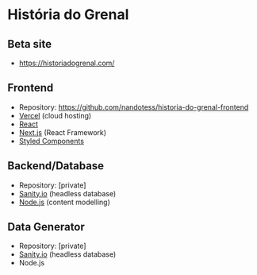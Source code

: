 # História do Grenal

## Beta site
- https://historiadogrenal.com/

## Frontend
- Repository: https://github.com/nandotess/historia-do-grenal-frontend
- [Vercel](https://vercel.com/) (cloud hosting)
- [React](https://reactjs.org/)
- [Next.js](https://nextjs.org/) (React Framework)
- [Styled Components](https://styled-components.com/)

## Backend/Database
- Repository: [private]
- [Sanity.io](https://www.sanity.io/) (headless database)
- [Node.js](https://www.sanity.io/docs/content-modelling) (content modelling)

## Data Generator
- Repository: [private]
- [Sanity.io](https://www.sanity.io/) (headless database)
- Node.js
